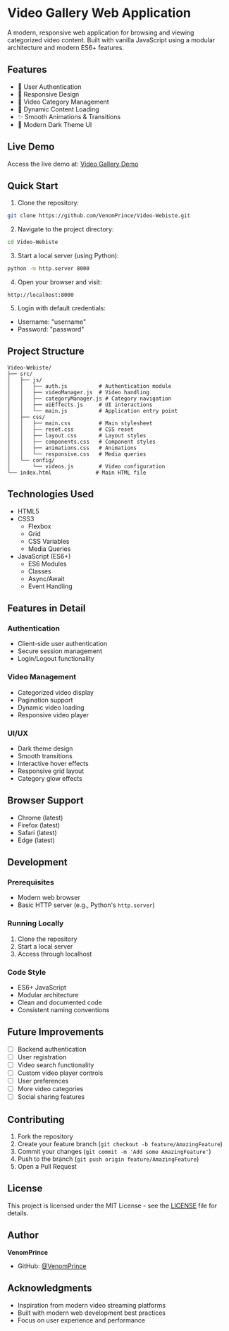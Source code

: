 # Video Gallery Web Application

A modern, responsive web application for browsing and viewing categorized video content. Built with vanilla JavaScript using a modular architecture and modern ES6+ features.

## Features

- 🔐 User Authentication
- 📱 Responsive Design
- 🎥 Video Category Management
- 📄 Dynamic Content Loading
- ✨ Smooth Animations & Transitions
- 🎨 Modern Dark Theme UI

## Live Demo

Access the live demo at: [Video Gallery Demo](https://venomprince.github.io/Video-Webiste/)

## Quick Start

1. Clone the repository:
```bash
git clone https://github.com/VenomPrince/Video-Webiste.git
```

2. Navigate to the project directory:
```bash
cd Video-Webiste
```

3. Start a local server (using Python):
```bash
python -m http.server 8000
```

4. Open your browser and visit:
```
http://localhost:8000
```

5. Login with default credentials:
- Username: "username"
- Password: "password"

## Project Structure

```
Video-Webiste/
├── src/
│   ├── js/
│   │   ├── auth.js          # Authentication module
│   │   ├── videoManager.js  # Video handling
│   │   ├── categoryManager.js # Category navigation
│   │   ├── uiEffects.js     # UI interactions
│   │   └── main.js          # Application entry point
│   ├── css/
│   │   ├── main.css         # Main stylesheet
│   │   ├── reset.css        # CSS reset
│   │   ├── layout.css       # Layout styles
│   │   ├── components.css   # Component styles
│   │   ├── animations.css   # Animations
│   │   └── responsive.css   # Media queries
│   └── config/
│       └── videos.js        # Video configuration
└── index.html              # Main HTML file
```

## Technologies Used

- HTML5
- CSS3
  - Flexbox
  - Grid
  - CSS Variables
  - Media Queries
- JavaScript (ES6+)
  - ES6 Modules
  - Classes
  - Async/Await
  - Event Handling

## Features in Detail

### Authentication
- Client-side user authentication
- Secure session management
- Login/Logout functionality

### Video Management
- Categorized video display
- Pagination support
- Dynamic video loading
- Responsive video player

### UI/UX
- Dark theme design
- Smooth transitions
- Interactive hover effects
- Responsive grid layout
- Category glow effects

## Browser Support

- Chrome (latest)
- Firefox (latest)
- Safari (latest)
- Edge (latest)

## Development

### Prerequisites
- Modern web browser
- Basic HTTP server (e.g., Python's `http.server`)

### Running Locally
1. Clone the repository
2. Start a local server
3. Access through localhost

### Code Style
- ES6+ JavaScript
- Modular architecture
- Clean and documented code
- Consistent naming conventions

## Future Improvements

- [ ] Backend authentication
- [ ] User registration
- [ ] Video search functionality
- [ ] Custom video player controls
- [ ] User preferences
- [ ] More video categories
- [ ] Social sharing features

## Contributing

1. Fork the repository
2. Create your feature branch (`git checkout -b feature/AmazingFeature`)
3. Commit your changes (`git commit -m 'Add some AmazingFeature'`)
4. Push to the branch (`git push origin feature/AmazingFeature`)
5. Open a Pull Request

## License

This project is licensed under the MIT License - see the [LICENSE](LICENSE) file for details.

## Author

**VenomPrince**
- GitHub: [@VenomPrince](https://github.com/VenomPrince)

## Acknowledgments

- Inspiration from modern video streaming platforms
- Built with modern web development best practices
- Focus on user experience and performance
